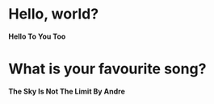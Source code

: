 # Hello, world?
____Hello To You Too____

# What is your favourite song?
____The Sky Is Not The Limit By Andre____
